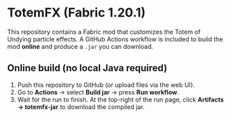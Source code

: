 # TotemFX (Fabric 1.20.1)

This repository contains a Fabric mod that customizes the Totem of Undying particle effects.
A GitHub Actions workflow is included to build the mod **online** and produce a `.jar` you can download.

## Online build (no local Java required)
1. Push this repository to GitHub (or upload files via the web UI).
2. Go to **Actions** → select **Build jar** → press **Run workflow**.
3. Wait for the run to finish. At the top-right of the run page, click **Artifacts → totemfx-jar** to download the compiled jar.
